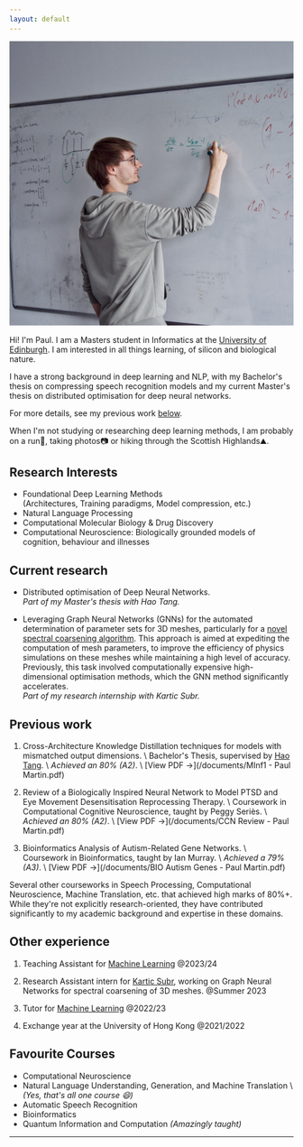 ```yaml
---
layout: default
---
```


<img class="profile-picture" src="whiteboard.jpeg">

Hi! I'm Paul. I am a Masters student in Informatics at the [University of Edinburgh](https://www.ed.ac.uk/). I am interested in all things learning, of silicon and biological nature.

I have a strong background in deep learning and NLP, with my Bachelor's thesis on compressing speech recognition models and my current Master's thesis on distributed optimisation for deep neural networks.

For more details, see my previous work [below](#previous-work).

When I'm not studying or researching deep learning methods, I am probably on a run🏃, taking photos📷 or hiking through the Scottish Highlands⛰️.


## Research Interests
<!-- TODO: Links to interesting papers -->
- Foundational Deep Learning Methods  
    (Architectures, Training paradigms, Model compression, etc.)
- Natural Language Processing
- Computational Molecular Biology & Drug Discovery
- Computational Neuroscience: Biologically grounded models of cognition, behaviour and illnesses


## Current research

- Distributed optimisation of Deep Neural Networks.  
_Part of my Master's thesis with Hao Tang._

- Leveraging Graph Neural Networks (GNNs) for the automated determination of parameter sets for 3D meshes, particularly for a [novel spectral coarsening algorithm](https://arxiv.org/abs/2207.01146v2). This approach is aimed at expediting the computation of mesh parameters, to improve the efficiency of physics simulations on these meshes while maintaining a high level of accuracy. Previously, this task involved computationally expensive high-dimensional optimisation methods, which the GNN method significantly accelerates.  
_Part of my research internship with Kartic Subr._


## Previous work
1. Cross-Architecture Knowledge Distillation techniques for models with mismatched output dimensions. \\
Bachelor's Thesis, supervised by [Hao Tang](https://homepages.inf.ed.ac.uk/htang2/). \\
_Achieved an 80% (A2)_. \\
[View PDF →](/documents/MInf1 - Paul Martin.pdf)  

2. Review of a Biologically Inspired Neural Network to Model PTSD and Eye Movement Desensitisation Reprocessing Therapy. \\
Coursework in Computational Cognitive Neuroscience, taught by Peggy Seriès. \\
_Achieved an 80% (A2)_. \\
[View PDF →](/documents/CCN Review - Paul Martin.pdf)

3. Bioinformatics Analysis of Autism-Related Gene Networks. \\
Coursework in Bioinformatics, taught by Ian Murray. \\
_Achieved a 79% (A3)_. \\
[View PDF →](/documents/BIO Autism Genes - Paul Martin.pdf)

Several other courseworks in Speech Processing, Computational Neuroscience, Machine Translation, etc. that achieved high marks of 80%+. While they're not explicitly research-oriented, they have contributed significantly to my academic background and expertise in these domains.

## Other experience
1. Teaching Assistant for [Machine Learning](http://www.drps.ed.ac.uk/23-24/dpt/cxinfr10086.htm) @2023/24

2. Research Assistant intern for [Kartic Subr](https://homepages.inf.ed.ac.uk/ksubr/), working on Graph Neural Networks for spectral coarsening of 3D meshes. @Summer 2023

3. Tutor for [Machine Learning](http://www.drps.ed.ac.uk/23-24/dpt/cxinfr10086.htm) @2022/23

4. Exchange year at the University of Hong Kong @2021/2022


## Favourite Courses
- Computational Neuroscience
- Natural Language Understanding, Generation, and Machine Translation \\
    _(Yes, that's all one course 😄)_
- Automatic Speech Recognition
- Bioinformatics
- Quantum Information and Computation 
    _(Amazingly taught)_

---

<!-- TODO: Tab for photography -->
<!-- TODO: Tab for thesis -->